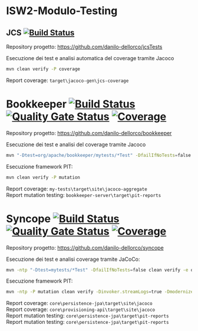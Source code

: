 # ISW2-Modulo-Testing

## JCS   [![Build Status](https://travis-ci.com/danilo-dellorco/jcsTests.svg?branch=master)](https://travis-ci.com/danilo-dellorco/jcsTests)
Repository progetto: https://github.com/danilo-dellorco/jcsTests
  
Esecuzione dei test e analisi automatica del coverage tramite Jacoco
```bash
mvn clean verify -P coverage
```
Report coverage: ```target\jacoco-gen\jcs-coverage```

# Bookkeeper  [![Build Status](https://travis-ci.com/danilo-dellorco/bookkeeper.svg?branch=master)](https://travis-ci.com/danilo-dellorco/bookkeeper) [![Quality Gate Status](https://sonarcloud.io/api/project_badges/measure?project=danilo-dellorco_bookkeeper&metric=alert_status)](https://sonarcloud.io/dashboard?id=danilo-dellorco_bookkeeper) [![Coverage](https://sonarcloud.io/api/project_badges/measure?project=danilo-dellorco_bookkeeper&metric=coverage)](https://sonarcloud.io/dashboard?id=danilo-dellorco_bookkeeper)
Repository progetto: https://github.com/danilo-dellorco/bookkeeper
  
Esecuzione dei test e analisi del coverage tramite Jacoco
```bash
mvn "-Dtest=org/apache/bookkeeper/mytests/*Test" -DfailIfNoTests=false clean verify -e org.jacoco:jacoco-maven-plugin:prepare-agent
```

Esecuzione framework PIT:
```bash
mvn clean verify -P mutation
```
Report coverage: ```my-tests\target\site\jacoco-aggregate```\
Report mutation testing:  ```bookkeeper-server\target\pit-reports```


# Syncope [![Build Status](https://travis-ci.com/danilo-dellorco/syncope.svg?branch=master)](https://travis-ci.com/danilo-dellorco/syncope) [![Quality Gate Status](https://sonarcloud.io/api/project_badges/measure?project=danilo-dellorco_syncope&metric=alert_status)](https://sonarcloud.io/dashboard?id=danilo-dellorco_syncope) [![Coverage](https://sonarcloud.io/api/project_badges/measure?project=danilo-dellorco_syncope&metric=coverage)](https://sonarcloud.io/dashboard?id=danilo-dellorco_syncope)
Repository progetto: https://github.com/danilo-dellorco/syncope
  
Esecuzione dei test e analisi coverage tramite JaCoCo:
```bash
mvn -ntp "-Dtest=mytests/*Test" -DfailIfNoTests=false clean verify -e org.jacoco:jacoco-maven-plugin:prepare-agent -Dinvoker.streamLogs=true -Dmodernizer.skip=true -Dianal.skip=true -Drat.skip=true -Dcheckstyle.skip=true -Dsass.skip=true -Dmaven.javadoc.skip=true
```
Esecuzione framework PIT:
```bash
mvn -ntp -P mutation clean verify -Dinvoker.streamLogs=true -Dmodernizer.skip=true -Dianal.skip=true -Drat.skip=true -Dcheckstyle.skip=true -Dsass.skip=true -Dmaven.javadoc.skip=true
```
Report coverage: ```core\persistence-jpa\target\site\jacoco```\
Report coverage: ```core\provisioning-api\target\site\jacoco```\
Report mutation testing: ```core\persistence-jpa\target\pit-reports```\
Report mutation testing: ```core\persistence-jpa\target\pit-reports```
